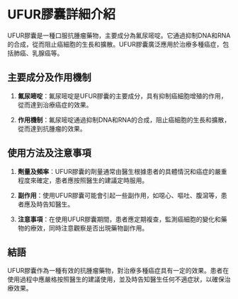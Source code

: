 # UFUR膠囊詳細介紹

UFUR膠囊是一種口服抗腫瘤藥物，主要成分為氟尿嘧啶。它通過抑制DNA和RNA的合成，從而阻止癌細胞的生長和擴散。UFUR膠囊廣泛應用於治療多種癌症，包括肺癌、乳腺癌等。

## 主要成分及作用機制

1. **氟尿嘧啶**：氟尿嘧啶是UFUR膠囊的主要成分，具有抑制癌細胞增殖的作用，從而達到治療癌症的效果。

2. **作用機制**：氟尿嘧啶通過抑制DNA和RNA的合成，阻止癌細胞的生長和擴散，從而達到抗腫瘤的效果。

## 使用方法及注意事項

1. **劑量及頻率**：UFUR膠囊的劑量通常由醫生根據患者的具體情況和癌症的嚴重程度來確定，患者應按照醫生的建議定時服用。

2. **副作用**：使用UFUR膠囊可能會引起一些副作用，如噁心、嘔吐、腹瀉等，患者應及時告知醫生。

3. **注意事項**：在使用UFUR膠囊期間，患者應定期複查，監測癌細胞的變化和藥物的療效，同時注意觀察是否出現藥物副作用。

## 結語

UFUR膠囊作為一種有效的抗腫瘤藥物，對治療多種癌症具有一定的效果。患者在使用過程中應嚴格按照醫生的建議使用，並及時告知醫生任何不適症狀，以確保治療效果。
